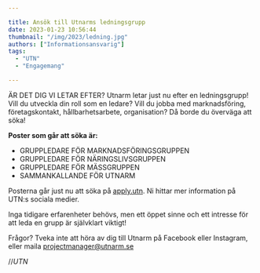 ```yaml
---

title: Ansök till Utnarms ledningsgrupp
date: 2023-01-23 10:56:44
thumbnail: "/img/2023/ledning.jpg"
authors: ["Informationsansvarig"]
tags: 
  - "UTN"
  - "Engagemang"

---
```


ÄR DET DIG VI LETAR EFTER? Utnarm letar just nu efter en ledningsgrupp! Vill du utveckla din roll som en ledare? Vill du jobba med marknadsföring, företagskontakt, hållbarhetsarbete, organisation? Då borde du överväga att söka!

**Poster som går att söka är:**
* GRUPPLEDARE FÖR MARKNADSFÖRINGSGRUPPEN
* GRUPPLEDARE FÖR NÄRINGSLIVSGRUPPEN
* GRUPPLEDARE FÖR MÄSSGRUPPEN
* SAMMANKALLANDE FÖR UTNARM 

Posterna går just nu att söka på [apply.utn](https://apply.utn.se/).
Ni hittar mer information på UTN:s sociala medier.

Inga tidigare erfarenheter behövs, men ett öppet sinne och ett intresse för att leda en grupp är självklart viktigt!

Frågor? Tveka inte att höra av dig till Utnarm på Facebook eller Instagram, eller maila projectmanager@utnarm.se 

//*UTN*